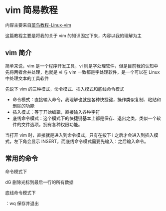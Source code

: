 # vim 简易教程

内容主要来自[菜鸟教程-Linux-vim](https://www.runoob.com/linux/linux-vim.html)

这篇教程主要是将我的关于 vim 的知识固定下来，内容以我的理解为主

## vim 简介

简单来说，vim 是一个程序开发工具，vi 则是字处理软件，但是目前我的认知中先将两者合并处理，也就是 vi 与 vim 一致都是字处理软件，是一个可以在 Linux 中处理文本的工具软件

先说下 vim 的三种模式，命令模式、插入模式和底线命令模式

- 命令模式：直接输入命令，我理解也就是各种快捷键，操作类似复制、粘贴和删除的功能
- 插入模式：等于开始编辑，直接输入各种字符
- 底线命令模式：这个模式下的快捷键基本上都是保存、退出之类，类似一个软件的文件选项，拥有各种权限功能。

当打开 vim 时，直接就是进入到命令模式，只有在按下 i 之后才会进入到插入模式，左下角会显示 INSERT，而底线命令模式需要先输入：之后输入命令。

## 常用的命令

命令模式下

dG 删除光标到最后一行的所有数据

底线命令模式下

：wq 保存并退出
